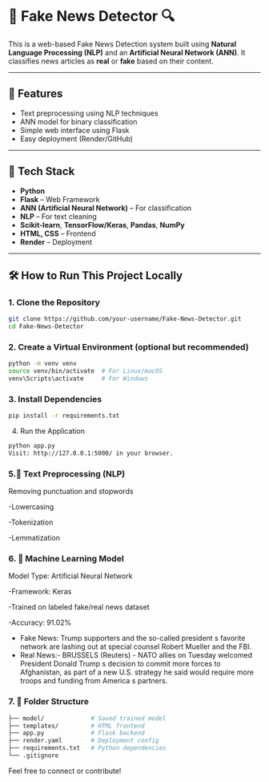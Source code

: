 # 📰 Fake News Detector 🔍

This is a web-based Fake News Detection system built using **Natural Language Processing (NLP)** and an **Artificial Neural Network (ANN)**. It classifies news articles as **real** or **fake** based on their content.

---

## 🚀 Features

- Text preprocessing using NLP techniques
- ANN model for binary classification
- Simple web interface using Flask
- Easy deployment (Render/GitHub)

---

## 🧠 Tech Stack

- **Python**
- **Flask** – Web Framework
- **ANN (Artificial Neural Network)** – For classification
- **NLP** – For text cleaning
- **Scikit-learn**, **TensorFlow/Keras**, **Pandas**, **NumPy**
- **HTML, CSS** – Frontend
- **Render** – Deployment

---

## 🛠️ How to Run This Project Locally

### 1. Clone the Repository
```bash
git clone https://github.com/your-username/Fake-News-Detector.git
cd Fake-News-Detector
```


### 2. Create a Virtual Environment (optional but recommended)
```bash
python -m venv venv
source venv/bin/activate  # For Linux/macOS
venv\Scripts\activate     # For Windows
```

### 3. Install Dependencies
```bash
pip install -r requirements.txt
```

4. Run the Application
```bash
python app.py
Visit: http://127.0.0.1:5000/ in your browser.
```

### 5.🧹 Text Preprocessing (NLP)
Removing punctuation and stopwords

-Lowercasing

-Tokenization

-Lemmatization

### 6. 🧠 Machine Learning Model
Model Type: Artificial Neural Network

-Framework: Keras

-Trained on labeled fake/real news dataset

-Accuracy: 91.02%

- Fake News: Trump supporters and the so-called president s favorite network are lashing out at special counsel Robert Mueller and the FBI.
- Real News:- BRUSSELS (Reuters) - NATO allies on Tuesday welcomed President Donald Trump s decision to commit more forces to Afghanistan, as part of a new U.S. strategy he said would require more troops and funding from America s partners. 

### 7. 📁 Folder Structure
```bash
├── model/             # Saved trained model
├── templates/         # HTML frontend
├── app.py             # Flask backend
├── render.yaml        # Deployment config
├── requirements.txt   # Python dependencies
└── .gitignore

```

Feel free to connect or contribute!
